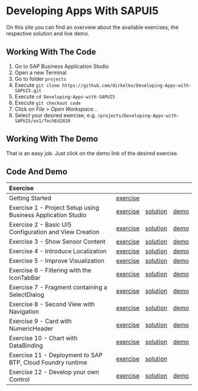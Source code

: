 # Developing Apps With SAPUI5
On this site you can find an overview about the available exercises, the respective solution and live demo.

## Working With The Code
1. Go to SAP Business Application Studio
2. Open a new Terminal
3. Go to folder `projects`
4. Execute `git clone https://github.com/dirkelko/Developing-Apps-with-SAPUI5.git`
5. Execute `cd Developing-Apps-with-SAPUI5`
6. Execute `git checkout code`
7. Click on *File* > *Open Workspace...* 
8. Select your desired exercise, e.g. `/projects/Developing-Apps-with-SAPUI5/ex1/TechEd2020`

## Working With The Demo
That is an easy job. Just click on the demo link of the desired exercise.

## Code And Demo

| Exercise | | | |
| :--- | --- | --- | --- |
| Getting Started | [exercise](https://github.com/dirkelko/Developing-Apps-with-SAPUI5/tree/master/exercises/ex0) | | |
| Exercise 1 - Project Setup using Business Application Studio | [exercise](https://github.com/dirkelko/Developing-Apps-with-SAPUI5/tree/master/exercises/ex1) | [solution](https://github.com/dirkelko/Developing-Apps-with-SAPUI5/tree/gh-pages/ex1/) | [demo](ex1/sensormanager/webapp/index.html) |
| Exercise 2 - Basic UI5 Configuration and View Creation | [exercise](https://github.com/dirkelko/Developing-Apps-with-SAPUI5/tree/master/exercises/ex2) | [solution](https://github.com/dirkelko/Developing-Apps-with-SAPUI5/tree/gh-pages/ex2/) | [demo](ex2/sensormanager/webapp/index.html) |
| Exercise 3 - Show Sensor Content | [exercise](https://github.com/dirkelko/Developing-Apps-with-SAPUI5/tree/master/exercises/ex3) | [solution](https://github.com/dirkelko/Developing-Apps-with-SAPUI5/tree/gh-pages/ex3/) | [demo](ex3/sensormanager/webapp/index.html) |
| Exercise 4 - Introduce Localization | [exercise](https://github.com/dirkelko/Developing-Apps-with-SAPUI5/tree/master/exercises/ex4) | [solution](https://github.com/dirkelko/Developing-Apps-with-SAPUI5/tree/gh-pages/ex4/) | [demo](ex4/sensormanager/webapp/index.html) |
| Exercise 5 - Improve Visualization | [exercise](https://github.com/dirkelko/Developing-Apps-with-SAPUI5/tree/master/exercises/ex5) | [solution](https://github.com/dirkelko/Developing-Apps-with-SAPUI5/tree/gh-pages/ex5/) | [demo](ex5/sensormanager/webapp/index.html) |
| Exercise 6 - Filtering with the IconTabBar | [exercise](https://github.com/dirkelko/Developing-Apps-with-SAPUI5/tree/master/exercises/ex6) | [solution](https://github.com/dirkelko/Developing-Apps-with-SAPUI5/tree/gh-pages/ex6/) | [demo](ex6/sensormanager/webapp/index.html) |
| Exercise 7 - Fragment containing a SelectDialog | [exercise](https://github.com/dirkelko/Developing-Apps-with-SAPUI5/tree/master/exercises/ex7) | [solution](https://github.com/dirkelko/Developing-Apps-with-SAPUI5/tree/gh-pages/ex7/) | [demo](ex7/sensormanager/webapp/index.html) |
| Exercise 8 - Second View with Navigation | [exercise](https://github.com/dirkelko/Developing-Apps-with-SAPUI5/tree/master/exercises/ex8) | [solution](https://github.com/dirkelko/Developing-Apps-with-SAPUI5/tree/gh-pages/ex8/) | [demo](ex8/sensormanager/webapp/index.html) |
| Exercise 9 - Card with NumericHeader | [exercise](https://github.com/dirkelko/Developing-Apps-with-SAPUI5/tree/master/exercises/ex9) | [solution](https://github.com/dirkelko/Developing-Apps-with-SAPUI5/tree/gh-pages/ex9/) | [demo](ex9/sensormanager/webapp/index.html) |
| Exercise 10 - Chart with DataBinding | [exercise](https://github.com/dirkelko/Developing-Apps-with-SAPUI5/tree/master/exercises/ex10) | [solution](https://github.com/dirkelko/Developing-Apps-with-SAPUI5/tree/gh-pages/ex10/) | [demo](ex10/sensormanager/webapp/index.html) |
| Exercise 11 - Deployment to SAP BTP, Cloud Foundry runtime | [exercise](https://github.com/dirkelko/Developing-Apps-with-SAPUI5/tree/master/exercises/ex11) | [solution](https://github.com/dirkelko/Developing-Apps-with-SAPUI5/tree/gh-pages/ex11/TechEd2020) | |
| Exercise 12 - Develop your own Control | [exercise](https://github.com/dirkelko/Developing-Apps-with-SAPUI5/tree/master/exercises/ex12) | [solution](https://github.com/dirkelko/Developing-Apps-with-SAPUI5/tree/gh-pages/ex12/) | [demo](ex12/sensormanager/webapp/index.html) |
